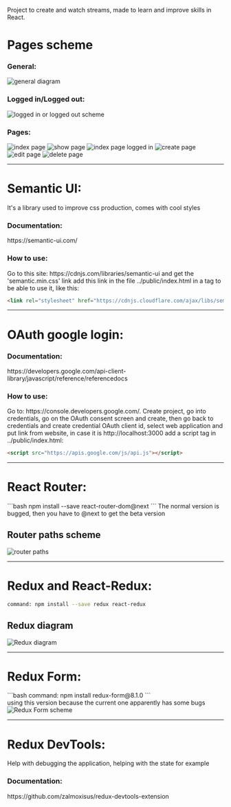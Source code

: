 Project to create and watch streams, made to learn and improve skills in React.


<h1>Pages scheme</h1>
<h3>General:</h3>
<img src="./general-diagram.PNG" alt="general diagram"/>
<h3>Logged in/Logged out:</h3>
<img src="./logged-in-logged-out-scheme.PNG" alt="logged in or logged out scheme"/>
<h3>Pages:</h3>
<img src="./index-page.PNG" alt="index page"/>
<img src="./show-page.PNG" alt="show page"/>
<img src="./index-page-logged-in.PNG" alt="index page logged in"/>
<img src="./create-stream-page.PNG" alt="create page"/>
<img src="./edit-page.PNG" alt="edit page"/>
<img src="./delete-page.PNG" alt="delete page"/>

------------------------------

<h1>Semantic UI:</h1>
It's a library used to improve css production, comes with cool styles
<h3>Documentation:</h3>
https://semantic-ui.com/
<h3>How to use:</h3>
Go to this site: https://cdnjs.com/libraries/semantic-ui and get the 'semantic.min.css' link
add this link in the file ../public/index.html in a tag to be able to use it, like this:

```html
<link rel="stylesheet" href="https://cdnjs.cloudflare.com/ajax/libs/semantic-ui/2.4.1/semantic.min.css" />
```

------------------------------

<h1>OAuth google login:</h1>
<h3>Documentation:</h3>
https://developers.google.com/api-client-library/javascript/reference/referencedocs
<h3>How to use:</h3>
Go to: https://console.developers.google.com/.
Create project, go into credentials, go on the OAuth consent screen and create, then go back to credentials and create credential OAuth client id, select web application and put link from website, in case it is http://localhost:3000
add a script tag in ../public/index.html:

```html
<script src="https://apis.google.com/js/api.js"></script>
```

------------------------------

<h1>React Router:</h1>
```bash
npm install --save react-router-dom@next
```
The normal version is bugged, then you have to @next to get the beta version

<h2>Router paths scheme</h2>
<img src="./path-scheme.PNG" alt="router paths"/>

------------------------------

<h1>Redux and React-Redux:</h1>

```bash
command: npm install --save redux react-redux
```
<h2>Redux diagram</h2>
<img src="./redux-diagram.PNG" alt="Redux diagram"/>

------------------------------

<h1>Redux Form:</h1>
```bash
command: npm install redux-form@8.1.0
```
<br>
using this version because the current one apparently has some bugs
<img src="./redux-diagram.PNG" alt="Redux Form scheme"/>

------------------------------

<h1>Redux DevTools:</h1>
Help with debugging the application, helping with the state for example
<h3>Documentation:</h3>
https://github.com/zalmoxisus/redux-devtools-extension